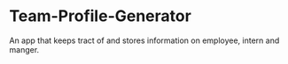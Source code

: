 # Team-Profile-Generator
An app that keeps tract of and stores information on employee, intern and manger. 
